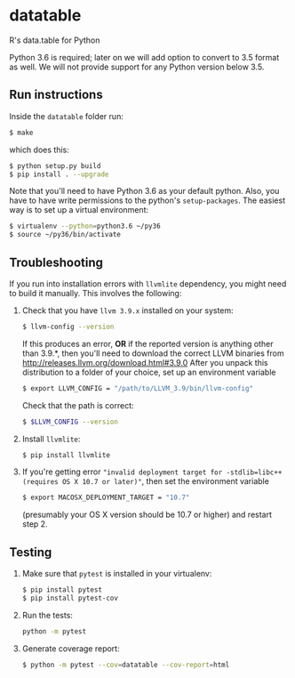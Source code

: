 # datatable
R's data.table for Python

Python 3.6 is required; later on we will add option to convert to 3.5
format as well. We will not provide support for any Python version
below 3.5.

## Run instructions

Inside the `datatable` folder run:
```bash
$ make
```
which does this:
```bash
$ python setup.py build
$ pip install . --upgrade
```

Note that you'll need to have Python 3.6 as your default python. Also,
you have to have write permissions to the python's `setup-packages`.
The easiest way is to set up a virtual environment:
```bash
$ virtualenv --python=python3.6 ~/py36
$ source ~/py36/bin/activate
```


## Troubleshooting

If you run into installation errors with `llvmlite` dependency, you
might need to build it manually. This involves the following:

  1. Check that you have `llvm 3.9.x` installed on your system:
     ```bash
     $ llvm-config --version
     ```
     If this produces an error, **OR** if the reported version is
     anything other than 3.9.*, then you'll need to download the correct
     LLVM binaries from http://releases.llvm.org/download.html#3.9.0
     After you unpack this distribution to a folder of your choice, set
     up an environment variable
     ```bash
     $ export LLVM_CONFIG = "/path/to/LLVM_3.9/bin/llvm-config"
     ```
     Check that the path is correct:
     ```bash
     $ $LLVM_CONFIG --version
     ```

  2. Install `llvmlite`:
     ```bash
     $ pip install llvmlite
     ```

  3. If you're getting error `"invalid deployment target for
     -stdlib=libc++ (requires OS X 10.7 or later)"`, then set the
     environment variable
     ```bash
     $ export MACOSX_DEPLOYMENT_TARGET = "10.7"
     ```
     (presumably your OS X version should be 10.7 or higher) and
     restart step 2.


## Testing

  1. Make sure that `pytest` is installed in your virtualenv:
     ```bash
     $ pip install pytest
     $ pip install pytest-cov
     ```
  2. Run the tests:
     ```bash
     python -m pytest
     ```
  3. Generate coverage report:
     ```bash
     $ python -m pytest --cov=datatable --cov-report=html
     ```